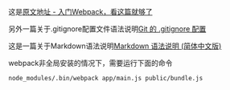 这是[原文地址 - 入门Webpack，看这篇就够了](http://www.jianshu.com/p/42e11515c10f# "入门Webpack，看这篇就够了")

另外一篇关于.gitignore配置文件语法说明[Git 的 .gitignore 配置](http://www.cnblogs.com/haiq/archive/2012/12/26/2833746.html "Git 的 .gitignore 配置")

这是一篇关于Markdown语法说明[Markdown 语法说明 (简体中文版) ](http://www.appinn.com/markdown/#link "Markdown 语法说明 (简体中文版) ")

webpack非全局安装的情况下，需要运行下面的命令
```shell
node_modules/.bin/webpack app/main.js public/bundle.js
```

